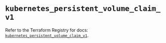 # `kubernetes_persistent_volume_claim_v1`

Refer to the Terraform Registry for docs: [`kubernetes_persistent_volume_claim_v1`](https://registry.terraform.io/providers/hashicorp/kubernetes/2.35.1/docs/resources/persistent_volume_claim_v1).
